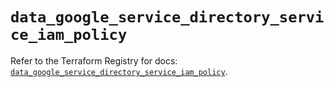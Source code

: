 # `data_google_service_directory_service_iam_policy`

Refer to the Terraform Registry for docs: [`data_google_service_directory_service_iam_policy`](https://registry.terraform.io/providers/hashicorp/google-beta/5.38.0/docs/data-sources/google_service_directory_service_iam_policy).
